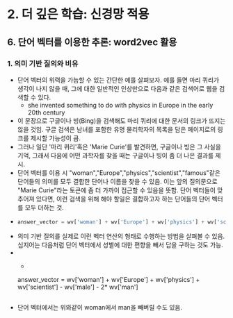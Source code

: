 # 2. 더 깊은 학습: 신경망 적용
## 6. 단어 벡터를 이용한 추론: word2vec 활용
### 1. 의미 기반 질의와 비유
- 단어 벡터의 위력을 가늠할 수 있는 간단한 예를 살펴보자. 예를 들면 마리 퀴리가 생각이 나지 않을 때, 그에 대한 일반적인 인상만으로 다음과 같은 검색어로 웹을 검색할 수 있다.
  - she invented something to do with physics in Europe in the early 20th century
- 이 문장으로 구글이나 빙(Bing)을 검색해도 마리 퀴리에 대한 문서의 링크가 뜨지는 않을 것임. 구글 검색은 남녀를 포함한 유명 물리학자의 목록을 담은 페이지로의 링크를 제시할 가능성이 큼.
- 그러나 일단 '마리 퀴리'혹은 'Marie Curie'를 발견하면, 구글이나 빙은 그 사실을 기억, 그래서 다음에 어떤 과학자를 찾을 때는 구글이나 빙이 좀 더 나은 결과를 제시.
- 단어 벡터를 이용 시 "woman","Europe","physics","scientist","famous"같은 단어들의 의미를 모두 결합한 단어나 이름을 찾을 수 있음. 이는 앞의 질의문으로 "Marie Curie"라는 토큰에 좀 더 가까이 접근할 수 있음을 뜻함. 단어 벡터들이 맞추어져 있다면, 이런 검색을 위해 해야 할일은 결합하고자 하는 단어들의 단어 벡터를 모두 더하는 것.
- ```python
  answer_vector = wv['woman'] + wv['Europe'] + wv['physics'] + wv['scientist']
  ```
- 의미 기반 질의를 실제로 이런 벡터 연산의 형태로 수행하는 방법을 살펴볼 수 있음. 심지어는 다음처럼 단어 벡터에서 성별에 대한 편향을 빼서 답을 구하는 것도 가능.
- - ```python
  answer_vector = wv['woman'] + wv['Europe'] + wv['physics'] + wv['scientist'] - wv['male'] - 2* wv['man']
  ```
- 단어 벡터에서는 위와같이 woman에서 man을 빼버릴 수도 있음.